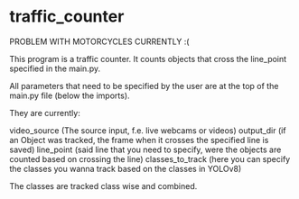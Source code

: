 # traffic_counter

PROBLEM WITH MOTORCYCLES CURRENTLY :(

This program is a traffic counter. It counts objects that cross the line_point specified in the main.py.

All parameters that need to be specified by the user are at the top of the main.py file (below the imports).

They are currently:

video_source (The source input, f.e. live webcams or videos)
output_dir (if an Object was tracked, the frame when it crosses the specified line is saved)
line_point (said line that you need to specify, were the objects are counted based on crossing the line)
classes_to_track (here you can specify the classes you wanna track based on the classes in YOLOv8)

The classes are tracked class wise and combined.
